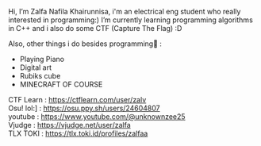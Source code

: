 Hi, I’m Zalfa Nafila Khairunnisa,
i'm an electrical eng student who really interested in programming:)
I’m currently learning programming algorithms in C++ and i also do some CTF (Capture The Flag) :D

Also, other things i do besides programming🌼 :
- Playing Piano
- Digital art
- Rubiks cube
- MINECRAFT OF COURSE


CTF Learn : https://ctflearn.com/user/zalv    
Osu! lol:] : https://osu.ppy.sh/users/24604807   
youtube : https://www.youtube.com/@unknownzee25   
Vjudge : https://vjudge.net/user/zalfa  
TLX TOKI : https://tlx.toki.id/profiles/zalfaa  

